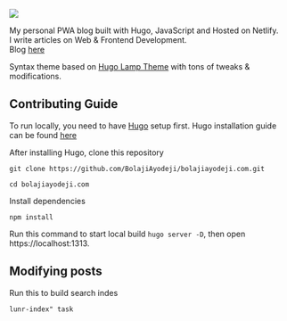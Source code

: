 ![](https://res.cloudinary.com/iambeejayayo/image/upload/v1547954566/fav-500.png)

My personal PWA blog built with Hugo, JavaScript and Hosted on Netlify. <br>
I write articles on Web & Frontend Development. <br>
Blog [here](https://bolajiayodeji.com) <br>

Syntax theme based on [Hugo Lamp Theme](https://github.com/huyb1991/hugo-lamp) with tons of tweaks & modifications.


## Contributing Guide

To run locally, you need to have [Hugo](https://gohugo.io/) setup first. Hugo installation guide can be found [here](https://gohugo.io/getting-started/installing) <br>


After installing Hugo, clone this repository 
```
git clone https://github.com/BolajiAyodeji/bolajiayodeji.com.git
```
```
cd bolajiayodeji.com
```
Install dependencies
```
npm install
```

Run this command to start local build `hugo server -D`, then open https://localhost:1313.

## Modifying posts

Run this to build search indes
```
lunr-index" task
```
